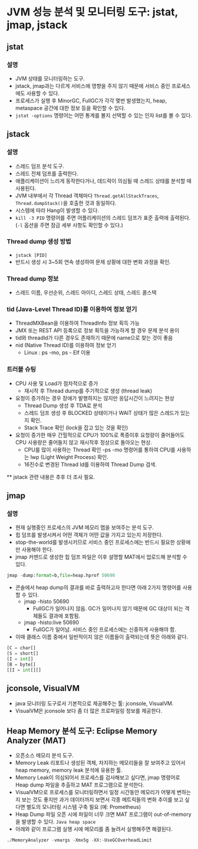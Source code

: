 # JVM 성능 분석 및 모니터링 도구: jstat, jmap, jstack

## jstat

### 설명

- JVM 상태를 모니터링하는 도구.
- jstack, jmap과는 다르게 서비스에 영향을 주지 않기 때문에 서비스 중인 프로세스에도 사용할 수 있다.
- 프로세스가 실행 후 MinorGC, FullGC가 각각 몇번 발생했는지, heap, metaspace 공간에 대한 정보 등을 확인할 수 있다.
- `jstat -options` 명령어는 어떤 통계를 볼지 선택할 수 있는 인자 list를 볼 수 있다.

## jstack

### 설명

- 스레드 덤프 분석 도구.
- 스레드 전체 덤프를 출력한다.
- 애플리케이션이 느리게 동작한다거나, 데드락이 의심될 때 스레드 상태를 분석할 때 사용된다.
- JVM 내부에서 각 Thread 객체마다 `Thread.getAllStackTraces`, `Thread.dumpStack()`을 호출한 것과 동일하다.
- 시스템에 따라 Hang이 발생할 수 있다.
- `kill -3 PID` 명령어를 주면 어플리케이션의 스레드 덤프가 표준 출력에 출력된다. (`-l` 옵션을 주면 잠금 세부 사항도 확인할 수 있다.)

### Thread dump 생성 방법

- `jstack [PID]`
- 반드시 생성 시 3~5회 연속 생성하여 문제 상황에 대한 변화 과정을 확인.

### Thread dump 정보

- 스레드 이름, 우선순위, 스레드 아이디, 스레드 상태, 스레드 콜스택

### tid (Java-Level Thread ID)를 이용하여 정보 얻기

- ThreadMXBean을 이용하여 ThreadInfo 정보 획득 가능
- JMX 또는 REST API 등록으로 정보 획득을 가능하게 할 경우 문제 분석 용이
- tid와 threadId가 다른 경우도 존재하기 때문에 name으로 찾는 것이 좋음
- nid (Native Thread ID)를 이용하여 정보 얻기
    - Linux : ps -mo, ps - Elf 이용

### 트러블 슈팅

- CPU 사용 및 Load가 점차적으로 증가
    - 재시작 후 Thread dump를 주기적으로 생성 (thread leak)
- 요청이 증가하는 경우 장애가 발행하지는 않지만 응답시간이 느려지는 현상
    - Thread Dump 생성 후 TDA로 분석
    - 스레드 덤프 생성 후 BLOCKED 상태이거나 WAIT 상태가 많은 스레드가 있는지 확인.
    - Stack Trace 확인 (lock을 잡고 있는 것을 확인)
- 요청이 증가한 매우 간헐적으로 CPU가 100%로 폭증이후 요청량이 줄어들어도 CPU 사용량은 줄어들지 않고 재시작후 정상으로 돌아오는 현상.
    - CPU를 많이 사용하는 Thread 확인 -ps -mo 명령어를 통하여 CPU를 사용하는 lwp (Light Weight Process) 확인.
    - 16진수로 변경된 Thread Id를 이용하여 Thread Dump 검색.

** jstack 관련 내용은 추후 더 조사 필요.

## jmap

### 설명

- 현재 실행중인 프로세스의 JVM 메모리 맵을 보여주는 분석 도구.
- 힙 덤프를 발생시켜서 어떤 객체가 어떤 값을 가지고 있는지 저장한다.
- stop-the-world를 발생시키므로 서비스 중인 프로세스에는 반드시 필요한 상황에만 사용해야 한다.
- jmap 커맨드로 생성한 힙 덤프 파일은 이후 설명할 MAT에서 업로드해 분석할 수 있다.

```python
jmap -dump:format=b,file=heap.hprof 50690
```

- 콘솔에서 heap dump의 결과를 바로 출력하고자 한다면 아래 2가지 명령어를 사용할 수 있다.
    - jmap -histo 50690
        - FullGC가 일어나지 않음. GC가 일어나지 않기 때문에 GC 대상이 되는 객체들도 결과에 포함됨.
    - jmap -histo:live 50690
        - FullGC가 일어남. 서비스 중인 프로세스에는 신중하게 사용해야 함.
- 이때 클래스 이름 중에서 일반적이지 않은 이름들이 출력되는데 뜻은 아래와 같다.

```python
[C = char[]
[S = short[]
[I = int[]
[B = byte[]
[[I = int[][]
```

## jconsole, VisualVM

- java 모니터링 도구로서 기본적으로 제공해주는 툴: jconsole, VisualVM.
- VisualVM은 jconsole 보다 좀 더 많은 프로파일링 정보를 제공한다.

## Heap Memory 분석 도구: Eclipse Memory Analyzer (MAT)

- 오픈소스 메모리 분석 도구.
- Memory Leak 리포트나 생성된 객체, 차지하는 메모리들을 잘 보여주고 있어서 heap memory, memory leak 분석에 유용한 툴.
- Memory Leak이 의심되어서 프로세스를 검사해보고 싶다면, jmap 명령어로 Heap dump 파일을 추출하고 MAT 프로그램으로 분석한다.
- VisualVM으로 프로세스를 모니터링하면서 일정 시간동안 메모리가 어떻게 변하는지 보는 것도 좋지만 과거 데이터까지 보면서 각종 메트릭들의 변화 추이를 보고 싶다면 별도의 모니터링 시스템 구축 필요 (예: Prometheus)
- Heap Dump 파일 오픈 시에 파일이 너무 크면 MAT 프로그램이 out-of-memory을 발생할 수 있다. `Java heap space`
- 아래와 같이 프로그램 실행 시에 메모리를 좀 늘려서 실행해주면 해결된다.

```python
./MemoryAnalyzer -vmargs -Xmx5g -XX:-UseGCOverheadLimit
```
